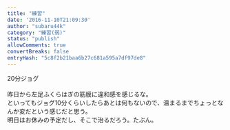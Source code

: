 ```yaml
---
title: "練習"
date: '2016-11-10T21:09:30'
author: "subaru44k"
category: "練習(弱)"
status: "publish"
allowComments: true
convertBreaks: false
entryHash: "5c8f2b21baa6b27c681a595a7df97de8"
---
```

20分ジョグ<br>
<br>
昨日から左足ふくらはぎの筋膜に違和感を感じるな。<br>
といってもジョグ10分くらいしたらあとは何もないので、温まるまでちょっとなんか変だという感じだと思う。<br>
明日はお休みの予定だし、そこで治るだろう。たぶん。
